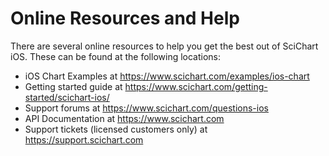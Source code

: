 # Online Resources and Help

There are several online resources to help you get the best out of SciChart iOS. These can be found at the following locations:

- iOS Chart Examples at https://www.scichart.com/examples/ios-chart
- Getting started guide at https://www.scichart.com/getting-started/scichart-ios/
- Support forums at https://www.scichart.com/questions-ios
- API Documentation at https://www.scichart.com
- Support tickets (licensed customers only) at https://support.scichart.com